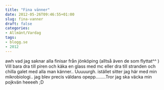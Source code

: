 ```yaml
---
title: "Fina vänner"
date: 2012-05-26T09:46:55+01:00
slug: fina-vanner
draft: false
categories:
- Allmänt/Vardag
tags:
- blogg.se
- 2012
---
```

awh vad jag saknar alla finisar från jönköping (alltså även de som flyttat^^ )  
Vill bara dra till piren och käka en glass med mc eller dra till stranden och chilla galet med alla man känner.. Uuuuurgh. istället sitter jag här med min mikrobiologi.. jag blev precis väldans opepp........Tror jag ska väcka min pojkvän heeeeh ;D